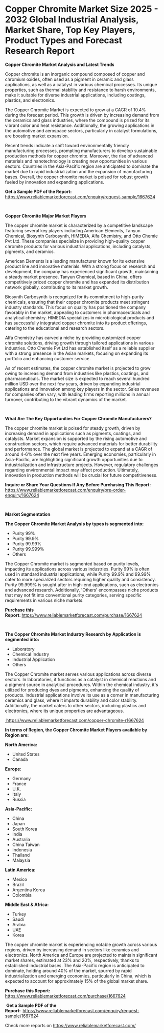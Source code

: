 <p><h1>Copper Chromite Market Size 2025 - 2032 Global Industrial Analysis, Market Share, Top Key Players, Product Types and Forecast Research Report</h1></p><p><strong>Copper Chromite Market Analysis and Latest Trends</strong></p>
<p><p>Copper chromite is an inorganic compound composed of copper and chromium oxides, often used as a pigment in ceramic and glass applications, as well as a catalyst in various chemical processes. Its unique properties, such as thermal stability and resistance to harsh environments, make it suitable for diverse industrial applications, including coatings, plastics, and electronics.</p><p>The Copper Chromite Market is expected to grow at a CAGR of 10.4% during the forecast period. This growth is driven by increasing demand from the ceramics and glass industries, where the compound is prized for its vibrant color and heat resistance. Additionally, the growing applications in the automotive and aerospace sectors, particularly in catalyst formulations, are boosting market expansion. </p><p>Recent trends indicate a shift toward environmentally friendly manufacturing processes, prompting manufacturers to develop sustainable production methods for copper chromite. Moreover, the rise of advanced materials and nanotechnology is creating new opportunities in various sectors. Countries in the Asia-Pacific region are anticipated to dominate the market due to rapid industrialization and the expansion of manufacturing bases. Overall, the copper chromite market is poised for robust growth fueled by innovation and expanding applications.</p></p>
<p><strong>Get a Sample PDF of the Report:&nbsp;</strong> <a href="https://www.reliablemarketforecast.com/enquiry/request-sample/1667624?utm_campaign=3108&utm_medium=2&utm_source=Github&utm_content=ia&utm_term=07032025&utm_id=copper-chromite">https://www.reliablemarketforecast.com/enquiry/request-sample/1667624</a></p>
<p>&nbsp;</p>
<p><strong>Copper Chromite Major Market Players</strong></p>
<p><p>The copper chromite market is characterized by a competitive landscape featuring several key players including American Elements, Tanyun Chemical, Biosynth Carbosynth, HIMEDIA, Alfa Chemistry, and Otto Chemie Pvt Ltd. These companies specialize in providing high-quality copper chromite products for various industrial applications, including catalysts, pigments, and ceramics.</p><p>American Elements is a leading manufacturer known for its extensive product line and innovative materials. With a strong focus on research and development, the company has experienced significant growth, maintaining a steady market presence. Tanyun Chemical, based in China, offers competitively priced copper chromite and has expanded its distribution network globally, contributing to its market growth.</p><p>Biosynth Carbosynth is recognized for its commitment to high-purity chemicals, ensuring that their copper chromite products meet stringent industry standards. This focus on quality has positioned the company favorably in the market, appealing to customers in pharmaceuticals and analytical chemistry. HIMEDIA specializes in microbiological products and has successfully integrated copper chromite into its product offerings, catering to the educational and research sectors.</p><p>Alfa Chemistry has carved a niche by providing customized copper chromite solutions, driving growth through tailored applications in various industries. Otto Chemie Pvt Ltd has established itself as a reliable supplier with a strong presence in the Asian markets, focusing on expanding its portfolio and enhancing customer service.</p><p>As of recent estimates, the copper chromite market is projected to grow owing to increasing demand from industries like plastics, coatings, and pharmaceuticals. The market size is expected to reach several hundred million USD over the next few years, driven by expanding industrial applications and innovation among key players in the sector. Sales revenues for companies often vary, with leading firms reporting millions in annual turnover, contributing to the vibrant dynamics of the market.</p></p>
<p>&nbsp;</p>
<p><strong>What Are The Key Opportunities For Copper Chromite Manufacturers?</strong></p>
<p><p>The copper chromite market is poised for steady growth, driven by increasing demand in applications such as pigments, coatings, and catalysts. Market expansion is supported by the rising automotive and construction sectors, which require advanced materials for better durability and performance. The global market is projected to expand at a CAGR of around 4-6% over the next five years. Emerging economies, particularly in Asia-Pacific, are highlighting significant growth opportunities due to industrialization and infrastructure projects. However, regulatory challenges regarding environmental impact may affect production. Ultimately, innovation in production methods will be crucial for future competitiveness.</p></p>
<p><strong>Inquire or Share Your Questions If Any Before Purchasing This Report:</strong> <a href="https://www.reliablemarketforecast.com/enquiry/pre-order-enquiry/1667624?utm_campaign=3108&utm_medium=2&utm_source=Github&utm_content=ia&utm_term=07032025&utm_id=copper-chromite">https://www.reliablemarketforecast.com/enquiry/pre-order-enquiry/1667624</a></p>
<p>&nbsp;</p>
<p><strong>Market Segmentation</strong></p>
<p><strong>The Copper Chromite Market Analysis by types is segmented into:</strong></p>
<p><ul><li>Purity 99%</li><li>Purity 99.9%</li><li>Purity 99.99%</li><li>Purity 99.999%</li><li>Others</li></ul></p>
<p><p>The Copper Chromite market is segmented based on purity levels, impacting its applications across various industries. Purity 99% is often used in standard industrial applications, while Purity 99.9% and 99.99% cater to more specialized sectors requiring higher quality and consistency. Purity 99.999% is sought after in high-end applications, such as electronics and advanced research. Additionally, 'Others' encompasses niche products that may not fit into conventional purity categories, serving specific requirements in various niche markets.</p></p>
<p><strong>Purchase this Report:&nbsp;</strong><a href="https://www.reliablemarketforecast.com/purchase/1667624?utm_campaign=3108&utm_medium=2&utm_source=Github&utm_content=ia&utm_term=07032025&utm_id=copper-chromite">https://www.reliablemarketforecast.com/purchase/1667624</a></p>
<p>&nbsp;</p>
<p><strong>The Copper Chromite Market Industry Research by Application is segmented into:</strong></p>
<p><ul><li>Laboratory</li><li>Chemical Industry</li><li>Industrial Application</li><li>Others</li></ul></p>
<p><p>The Copper Chromite market serves various applications across diverse sectors. In laboratories, it functions as a catalyst in chemical reactions and a pigment source in analytical procedures. Within the chemical industry, it's utilized for producing dyes and pigments, enhancing the quality of products. Industrial applications involve its use as a corner in manufacturing ceramics and glass, where it imparts durability and color stability. Additionally, the market caters to other sectors, including plastics and electronics, where its unique properties are advantageous.</p></p>
<p><a href="https://www.reliablemarketforecast.com/copper-chromite-r1667624?utm_campaign=3108&utm_medium=2&utm_source=Github&utm_content=ia&utm_term=07032025&utm_id=copper-chromite">&nbsp;https://www.reliablemarketforecast.com/copper-chromite-r1667624</a></p>
<p><strong>In terms of Region, the Copper Chromite Market Players available by Region are:</strong></p>
<p>
    <p> <strong> North America: </strong>
        <ul>
            <li>United States</li>
            <li>Canada</li>
        </ul>
        </p> 
    <p> <strong> Europe: </strong>
        <ul>
            <li>Germany</li>
            <li>France</li>
            <li>U.K.</li>
            <li>Italy</li>
            <li>Russia</li>
        </ul>
        </p> 
    <p> <strong> Asia-Pacific: </strong>
        <ul>
            <li>China</li>
            <li>Japan</li>
            <li>South Korea</li>
            <li>India</li>
            <li>Australia</li>
            <li>China Taiwan</li>
            <li>Indonesia</li>
            <li>Thailand</li>
            <li>Malaysia</li>
        </ul>
        </p> 
    <p> <strong> Latin America: </strong>
        <ul>
            <li>Mexico</li>
            <li>Brazil</li>
            <li>Argentina Korea</li>
            <li>Colombia</li>
        </ul>
        </p> 
    <p> <strong> Middle East & Africa: </strong>
        <ul>
            <li>Turkey</li>
            <li>Saudi</li>
            <li>Arabia</li>
            <li>UAE</li>
            <li>Korea</li>
        </ul>
    </p>
    </p>
<p><p>The copper chromite market is experiencing notable growth across various regions, driven by increasing demand in sectors like ceramics and electronics. North America and Europe are projected to maintain significant market shares, estimated at 23% and 20%, respectively, thanks to established industrial bases. The Asia-Pacific region is anticipated to dominate, holding around 40% of the market, spurred by rapid industrialization and emerging economies, particularly in China, which is expected to account for approximately 15% of the global market share.</p></p>
<p><strong>Purchase this Report: </strong><a href="https://www.reliablemarketforecast.com/purchase/1667624?utm_campaign=3108&utm_medium=2&utm_source=Github&utm_content=ia&utm_term=07032025&utm_id=copper-chromite">https://www.reliablemarketforecast.com/purchase/1667624</a></p>
<p>&nbsp;<strong>Get a Sample PDF of the Report:&nbsp;&nbsp;</strong><a href="https://www.reliablemarketforecast.com/enquiry/request-sample/1667624?utm_campaign=3108&utm_medium=2&utm_source=Github&utm_content=ia&utm_term=07032025&utm_id=copper-chromite">https://www.reliablemarketforecast.com/enquiry/request-sample/1667624</a></p>
<p><strong></strong></p>
<p>Check more reports on <a href="https://www.reliablemarketforecast.com/?utm_campaign=3108&utm_medium=2&utm_source=Github&utm_content=ia&utm_term=07032025&utm_id=copper-chromite">https://www.reliablemarketforecast.com/</a></p>